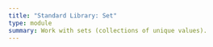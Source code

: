 ```yaml
---
title: "Standard Library: Set"
type: module
summary: Work with sets (collections of unique values).
---
```

